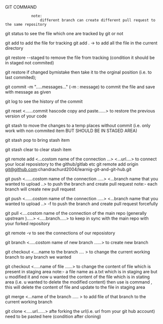 GIT COMMAND 


                note:
                    different branch can create different pull request to the same repository



git status 
    to see the file which one are tracked by git or not

git add <filename>
    to add the file for tracking
            git add .  -> to add all the file in the current directory

git restore --staged <filename>
    to remove the file from tracking (condition it should be in staged not commited)

git restore <filename>
    if changed bymistake then take it to the orginal position (i.e. to last commited);

git commit -m ".....messages..."      (-m : message)
    to commit the file and save with message as given

git log
    to see the history of the commit

git reset <......commit hascode copy and paste......>
    to restore the previous version of your code

git stash
    to move the changes to a temp places without commit  (i.e. only work with non commited item BUT SHOULD BE IN STAGED AREA)

git stash pop
    to bring stash item

git stash clear
    to clear stash item

git remote add <...costom  name of the connection ...> <...url....>
    to connect your local reposistory to the github/gitlab etc
                git remote add origin git@github.com:chandrachurd2004/learnig-git-and-git-hub.git

git push <......costom name of the connection .....> <...branch name that you wanted to upload ..>
    to push the branch and create pull request
                    note:- each branch will create new pull request

git push <......costom name of the connection .....> <...branch name that you wanted to upload ..> -f
    to push the branch and create pull request forcefully

git pull <....costom name of the connection of the main repo (generally upstream ).....> <.....branch.....>
    to keep in sync with the main repo with your forked repository

git remote -v 
    to see the connections of our reposistory

git branch <.....costom name of new branch ......>
    to create new branch

git checkout <....name to the branch .... >
    to change the current working branch to any branch we wanted

git checkout <.....name of file ......>
    to change the content of file which is present in staging area
                note:- a file name as a.txt which is in staging are but u modified it and now u wanted the content of the file which is in stating area (i.e. u wanted to delete the modified content) then use is command , this will delete the content of file and update to the file in staging area

git merge <...name of the branch ..... >
    to add file of that branch to the current working branch

git clone <.....url......>
    afte forking the url(i.e. url from your git hub account) need to be pasted here (condition after cloning)
